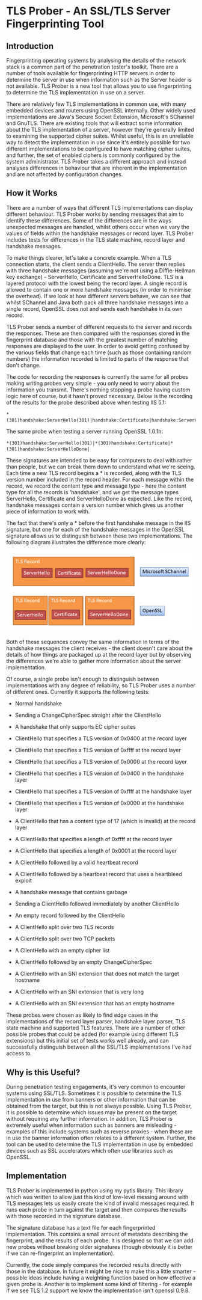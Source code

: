 # TLS Prober - An SSL/TLS Server Fingerprinting Tool

## Introduction

Fingerprinting operating systems by analysing the details of the network
stack is a common part of the penetration tester's toolkit. There are a
number of tools available for fingerprinting HTTP servers in order to
determine the server in use when information such as the Server header
is not available. TLS Prober is a new tool that allows you to use
fingerprinting to determine the TLS implementation in use on a server.

There are relatively few TLS implementations in common use, with many
embedded devices and routers using OpenSSL internally. Other widely used
implementations are Java's Secure Socket Extension, Microsoft's SChannel
and GnuTLS. There are existing tools that will extract some information
about the TLS implementation of a server, however they're generally
limited to examining the supported cipher suites. Whilst useful, this is
an unreliable way to detect the implementation in use since it's
entirely possible for two different implementations to be configured to
have matching cipher suites, and further, the set of enabled ciphers is
commonly configured by the system administrator. TLS Prober takes a
different approach and instead analyses differences in behaviour that
are inherent in the implementation and are not affected by configuration
changes.

## How it Works

There are a number of ways that different TLS implementations can
display different behaviour. TLS Prober works by sending messages that
aim to identify these differences. Some of the differences are in the
ways unexpected messages are handled, whilst others occur when we vary
the values of fields within the handshake messages or record layer. TLS
Prober includes tests for differences in the TLS state machine, record
layer and handshake messages.

To make things clearer, let's take a concrete example. When a TLS
connection starts, the client sends a ClientHello. The server then
replies with three handshake messages (assuming we're not using a
Diffie-Hellman key exchange) - ServerHello, Certificate and
ServerHelloDone. TLS is a layered protocol with the lowest being the
record layer. A single record is allowed to contain one or more
handshake messages (in order to minimise the overhead). If we look at
how different servers behave, we can see that whilst SChannel and Java
both pack all three handshake messages into a single record, OpenSSL
does not and sends each handshake in its own record.

TLS Prober sends a number of different requests to the server and
records the responses. These are then compared with the responses stored
in the fingerprint database and those with the greatest number of
matching responses are displayed to the user. In order to avoid getting
confused by the various fields that change each time (such as those
containing random numbers) the information recorded is limited to parts
of the response that don't change.

The code for recording the responses is currently the same for all
probes making writing probes very simple - you only need to worry about
the information you transmit. There's nothing stopping a probe having
custom logic here of course, but it hasn't proved necessary. Below is
the recording of the results for the probe described above when testing
IIS 5.1:

```
*(301)handshake:ServerHello(301)|handshake:Certificate|handshake:ServerHelloDone|
```

The same probe when testing a server running OpenSSL 1.0.1h:

```
*(301)handshake:ServerHello(301)|*(301)handshake:Certificate|*(301)handshake:ServerHelloDone|
```

These signatures are intended to be easy for computers to deal with
rather than people, but we can break them down to understand what we're
seeing. Each time a new TLS record begins a * is recorded, along with
the TLS version number included in the record header. For each message
within the record, we record the content type and message type - here
the content type for all the records is 'handshake', and we get the
message types ServerHello, Certificate and ServerHelloDone as expected.
Like the record, handshake messages contain a version number which gives
us another piece of information to work with.

The fact that there's only a * before the first handshake message in
the IIS signature, but one for each of the handshake messages in the
OpenSSL signature allows us to distinguish between these two
implementations. The following diagram illustrates the difference more
clearly:

![](schannel-vs-openssl.png)

Both of these sequences convey the same information in terms of the
handshake messages the client receives - the client doesn't care about
the details of how things are packaged up at the record layer but by
observing the differences we're able to gather more information about
the server implementation.

Of course, a single probe isn't enough to distinguish between
implementations with any degree of reliability, so TLS Prober uses a
number of different ones. Currently it supports the following tests:

-   Normal handshake

-   Sending a ChangeCipherSpec straight after the ClientHello

-   A handshake that only supports EC cipher suites

-   ClientHello that specifies a TLS version of 0x0400 at the record
    layer

-   ClientHello that specifies a TLS version of 0xffff at the record
    layer

-   ClientHello that specifies a TLS version of 0x0000 at the record
    layer

-   ClientHello that specifies a TLS version of 0x0400 in the handshake
    layer

-   ClientHello that specifies a TLS version of 0xffff at the handshake
    layer

-   ClientHello that specifies a TLS version of 0x0000 at the handshake
    layer

-   A ClientHello that has a content type of 17 (which is invalid) at
    the record layer

-   A ClientHello that specifies a length of 0xffff at the record layer

-   A ClientHello that specifies a length of 0x0001 at the record layer

-   A ClientHello followed by a valid heartbeat record

-   A ClientHello followed by a heartbeat record that uses a heartbleed
    exploit

-   A handshake message that contains garbage

-   Sending a ClientHello followed immediately by another ClientHello

-   An empty record followed by the ClientHello

-   A ClientHello split over two TLS records

-   A ClientHello split over two TCP packets

-   A ClientHello with an empty cipher list

-   A ClientHello followed by an empty ChangeCipherSpec

-   A ClientHello with an SNI extension that does not match the target
    hostname

-   A ClientHello with an SNI extension that is very long

-   A ClientHello with an SNI extension that has an empty hostname

These probes were chosen as likely to find edge cases in the
implementations of the record layer parser, handshake layer parser, TLS
state machine and supported TLS features. There are a number of other
possible probes that could be added (for example using different TLS
extensions) but this initial set of tests works well already, and can
successfully distinguish between all the SSL/TLS implementations I've
had access to.

## Why is this Useful?

During penetration testing engagements, it's very common to encounter
systems using SSL/TLS. Sometimes it is possible to determine the TLS
implementation in use from banners or other information that can be
obtained from the target, but this is not always possible. Using TLS
Prober, it is possible to determine which issues may be present on the
target without requiring any further information. In addition, TLS
Prober is extremely useful when information such as banners are
misleading - examples of this include systems such as reverse proxies -
when these are in use the banner information often relates to a
different system. Further, the tool can be used to determine the TLS
implementation in use by embedded devices such as SSL accelerators which
often use libraries such as OpenSSL.

## Implementation

TLS Prober is implemented in python using my pytls library. This library
which was written to allow just this kind of low-level messing around
with TLS messages lets us easily create the kind of invalid messages
required. It runs each probe in turn against the target and then
compares the results with those recorded in the signature database.

The signature database has a text file for each fingerprinted
implementation. This contains a small amount of metadata describing the
fingerprint, and the results of each probe. It is designed so that we
can add new probes without breaking older signatures (though obviously
it is better if we can re-fingerprint an implementation).

Currently, the code simply compares the recorded results directly with
those in the database. In future it might be nice to make this a little
smarter - possible ideas include having a weighting function based on
how effective a given probe is. Another is to implement some kind of
filtering - for example if we see TLS 1.2 support we know the
implementation isn't openssl 0.9.8.
